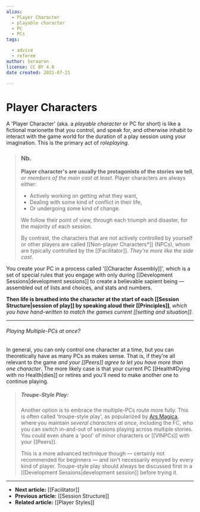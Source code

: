 ```yaml
---
alias:
  - Player Character
  - playable character
  - PC
  - PCs
tags:

  - advice
  - referee
author: Seraaron
license: CC BY 4.0
date created: 2021-07-21

---
```


# Player Characters

A 'Player Character' (aka. a _playable character_ or PC for short) is like a fictional marionette that you control, and speak for, and otherwise inhabit to interact with the game world for the duration of a play session using your imagination. This is the primary act of _roleplaying_.

> ### Nb.
> **Player character's are usually the protagonists of the stories we tell**, _or members of the main cast at least_. Player characters are always either:
>
> -   Actively working on getting what they want,
> -   Dealing with some kind of conflict in their life,
> -   Or undergoing some kind of change.
>
> We follow their point of view, through each triumph and disaster, for the majority of each session.
>
> By contrast, the characters that are not actively controlled by yourself or other players are called [[Non-player Characters*]] (NPCs), whom are typically controlled by the [[Facilitator]]. _They're more like the side cast_.

You create your PC in a process called '[[Character Assembly]]', which is a set of special rules that you engage with only during [[Development Sessions|development sessions]] to create a believable sapient being — assembled out of lists and choices, and stats and numbers.

**Then life is breathed into the character at the start of each [[Session Structure|session of play]] by speaking aloud their [[Principles]]**, _which you have hand-written to match the games current [[setting and situation]]_.

---
###### Playing Multiple-PCs at once?

In general, you can only control one character at a time, but you can theoretically have as many PCs as makes sense. That is, if they're all relevant to the game _and your [[Peers]] agree to let you have more than one character_. The more likely case is that your current PC [[Health#Dying with no Health|dies]] or retires and you'll need to make another one to continue playing.

> ##### Troupe-Style Play:
> Another option is to embrace the multiple-PCs route more fully. This is often called 'troupe-style play', as popularized by [Ars Magica](https://www.atlas-games.com/arsmagica), where you maintain _several characters at once_, including the FC, who you can switch in-and-out of sessions playing across multiple stories. You could even share a 'pool' of minor characters or [[VINPCs]] with your [[Peers]].
> 
> This is a more advanced technique though — certainly not recommended for beginners — and isn't necessarily enjoyed by every kind of player. Troupe-style play should always be discussed first in a [[Development Sessions|development session]] before trying it.

---

- **Next article:** [[Facilitator]]
- **Previous article:** [[Session Structure]]
- **Related article:** [[Player Styles]]